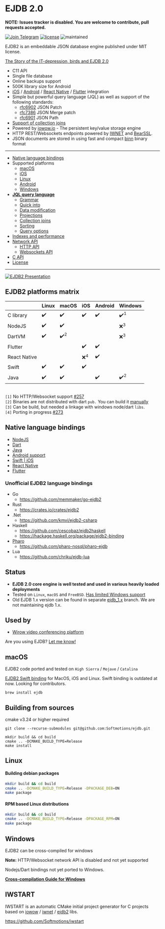 # EJDB 2.0

**NOTE: Issues tracker is disabled. You are welcome to contribute, pull requests accepted.**

[![Join Telegram](https://img.shields.io/badge/join-ejdb2%20telegram-0088cc.svg)](https://tlg.name/ejdb2)
[![license](https://img.shields.io/github/license/Softmotions/ejdb.svg)](https://github.com/Softmotions/ejdb/blob/master/LICENSE)
![maintained](https://img.shields.io/maintenance/yes/2023.svg)

EJDB2 is an embeddable JSON database engine published under MIT license.

[The Story of the IT-depression, birds and EJDB 2.0](https://medium.com/@adamansky/ejdb2-41670e80897c)

* C11 API
* Single file database
* Online backups support
* 500K library size for Android
* [iOS](https://github.com/Softmotions/EJDB2Swift) / [Android](https://github.com/Softmotions/ejdb/tree/master/src/bindings/ejdb2_android/test) / [React Native](https://github.com/Softmotions/ejdb/tree/master/src/bindings/ejdb2_react_native) / [Flutter](https://github.com/Softmotions/ejdb/tree/master/src/bindings/ejdb2_flutter) integration
* Simple but powerful query language (JQL) as well as support of the following standards:
  * [rfc6902](https://tools.ietf.org/html/rfc6902) JSON Patch
  * [rfc7386](https://tools.ietf.org/html/rfc7386) JSON Merge patch
  * [rfc6901](https://tools.ietf.org/html/rfc6901) JSON Path
* [Support of collection joins](#jql-collection-joins)
* Powered by [iowow.io](http://iowow.io) - The persistent key/value storage engine
* HTTP REST/Websockets endpoints powered by [IWNET](https://github.com/Softmotions/iwnet) and [BearSSL](https://github.com/Softmotions/BearSSL).
* JSON documents are stored in using fast and compact [binn](https://github.com/liteserver/binn) binary format

---
* [Native language bindings](#native-language-bindings)
* Supported platforms
  * [macOS](#osx)
  * [iOS](https://github.com/Softmotions/EJDB2Swift)
  * [Linux](#linux)
  * [Android](#android)
  * [Windows](#windows)
* **[JQL query language](#jql)**
  * [Grammar](#jql-grammar)
  * [Quick into](#jql-quick-introduction)
  * [Data modification](#jql-data-modification)
  * [Projections](#jql-projections)
  * [Collection joins](#jql-collection-joins)
  * [Sorting](#jql-sorting)
  * [Query options](#jql-options)
* [Indexes and performance](#jql-indexes-and-performance-tips)
* [Network API](#http-restwebsocket-api-endpoint)
  * [HTTP API](#http-api)
  * [Websockets API](#websocket-api)
* [C API](#c-api)
* [License](#license)
---

[![EJDB2 Presentation](https://iowow.softmotions.com/articles/ejdb-presentation-cover.png)](https://iowow.softmotions.com/articles/ejdb/)

## EJDB2 platforms matrix

|              | Linux              | macOS               | iOS                | Android            | Windows            |
| ---          | ---                | ---                 | ---                | ---                | ---                |
| C library    | :heavy_check_mark: | :heavy_check_mark:  | :heavy_check_mark: | :heavy_check_mark: | :heavy_check_mark:<sup>1</sup> |
| NodeJS       | :heavy_check_mark: | :heavy_check_mark:  |                    |                    | :x:<sup>3</sup>    |
| DartVM       | :heavy_check_mark: | :heavy_check_mark:<sup>2</sup> |         |                    | :x:<sup>3</sup>    |
| Flutter      |                    |                     | :heavy_check_mark: | :heavy_check_mark: |                    |
| React Native |                    |                     | :x:<sup>4</sup>    | :heavy_check_mark: |                    |
| Swift        | :heavy_check_mark: | :heavy_check_mark:  | :heavy_check_mark: |                    |                    |
| Java         | :heavy_check_mark: | :heavy_check_mark:  |                    | :heavy_check_mark: | :heavy_check_mark:<sup>2</sup> |


<br> `[1]` No HTTP/Websocket support [#257](https://github.com/Softmotions/ejdb/issues/257)
<br> `[2]` Binaries are not distributed with dart `pub.` You can build it [manually](https://github.com/Softmotions/ejdb/tree/master/src/bindings/ejdb2_node#how-build-it-manually)
<br> `[3]` Can be build, but needed a linkage with windows node/dart `libs`.
<br> `[4]` Porting in progress [#273](https://github.com/Softmotions/ejdb/issues/273)

## Native language bindings

* [NodeJS](https://www.npmjs.com/package/ejdb2_node)
* [Dart](https://pub.dartlang.org/packages/ejdb2_dart)
* [Java](https://github.com/Softmotions/ejdb/blob/master/src/bindings/ejdb2_jni/README.md)
* [Android support](#android)
* [Swift | iOS](https://github.com/Softmotions/EJDB2Swift)
* [React Native](https://github.com/Softmotions/ejdb/tree/master/src/bindings/ejdb2_react_native)
* [Flutter](https://github.com/Softmotions/ejdb/tree/master/src/bindings/ejdb2_flutter)

### Unofficial EJDB2 language bindings

* Go
  * https://github.com/memmaker/go-ejdb2
* Rust 
  * https://crates.io/crates/ejdb2
* .Net
  * https://github.com/kmvi/ejdb2-csharp
* Haskell
  * https://github.com/cescobaz/ejdb2haskell
  * https://hackage.haskell.org/package/ejdb2-binding
* [Pharo](https://pharo.org)
  * https://github.com/pharo-nosql/pharo-ejdb
* Lua
  * https://github.com/chriku/ejdb-lua

## Status

* **EJDB 2.0 core engine is well tested and used in various heavily loaded deployments**
* Tested on `Linux`, `macOS` and `FreeBSD`. [Has limited Windows support](./WINDOWS.md)
* Old EJDB 1.x version can be found in separate [ejdb_1.x](https://github.com/Softmotions/ejdb/tree/ejdb_1.x) branch.
  We are not maintaining ejdb 1.x.

## Used by

* [Wirow video conferencing platform](https://github.com/wirow-io/wirow-server/)

Are you using EJDB? [Let me know!](mailto:info@softmotions.com)

## macOS

EJDB2 code ported and tested on `High Sierra` / `Mojave` / `Catalina`

[EJDB2 Swift binding](https://github.com/Softmotions/EJDB2Swift) for MacOS, iOS and Linux. 
Swift binding is outdated at now. Looking for contributors.

```
brew install ejdb
```

## Building from sources 

cmake v3.24 or higher required

```
git clone --recurse-submodules git@github.com:Softmotions/ejdb.git

mkdir build && cd build
cmake .. -DCMAKE_BUILD_TYPE=Release
make install
```

## Linux

#### Building debian packages

```sh
mkdir build && cd build
cmake .. -DCMAKE_BUILD_TYPE=Release -DPACKAGE_DEB=ON
make package
```

#### RPM based Linux distributions
```sh
mkdir build && cd build
cmake .. -DCMAKE_BUILD_TYPE=Release -DPACKAGE_RPM=ON
make package
```

## Windows
EJDB2 can be cross-compiled for windows

**Note:** HTTP/Websocket network API is disabled and not yet supported

Nodejs/Dart bindings not yet ported to Windows.

**[Cross-compilation Guide for Windows](./WINDOWS.md)**


## IWSTART

IWSTART is an automatic CMake initial project generator for C projects based on [iowow](https://github.com/Softmotions/iowow) / [iwnet](https://github.com/Softmotions/iwnet) / [ejdb2](https://github.com/Softmotions/ejdb) libs.

https://github.com/Softmotions/iwstart